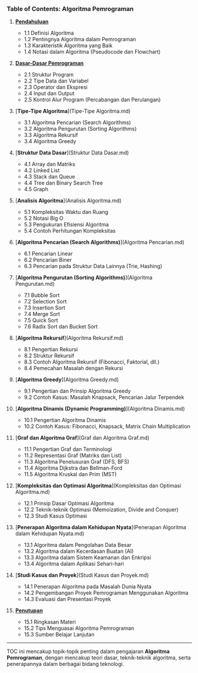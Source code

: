 ### **Table of Contents: Algoritma Pemrograman**

1. [**Pendahuluan**](Pendahuluan.md)
   - 1.1 Definisi Algoritma
   - 1.2 Pentingnya Algoritma dalam Pemrograman
   - 1.3 Karakteristik Algoritma yang Baik
   - 1.4 Notasi dalam Algoritma (Pseudocode dan Flowchart)

2. [**Dasar-Dasar Pemrograman**](DasarPemrograman.md)
   - 2.1 Struktur Program
   - 2.2 Tipe Data dan Variabel
   - 2.3 Operator dan Ekspresi
   - 2.4 Input dan Output
   - 2.5 Kontrol Alur Program (Percabangan dan Perulangan)

3. [**Tipe-Tipe Algoritma**](Tipe-Tipe Algoritma.md)
   - 3.1 Algoritma Pencarian (Search Algorithms)
   - 3.2 Algoritma Pengurutan (Sorting Algorithms)
   - 3.3 Algoritma Rekursif
   - 3.4 Algoritma Greedy

4. [**Struktur Data Dasar**](Struktur Data Dasar.md)
   - 4.1 Array dan Matriks
   - 4.2 Linked List
   - 4.3 Stack dan Queue
   - 4.4 Tree dan Binary Search Tree
   - 4.5 Graph

5. [**Analisis Algoritma**](Analisis Algoritma.md)
   - 5.1 Kompleksitas Waktu dan Ruang
   - 5.2 Notasi Big O
   - 5.3 Pengukuran Efisiensi Algoritma
   - 5.4 Contoh Perhitungan Kompleksitas

6. [**Algoritma Pencarian (Search Algorithms)**](Algoritma Pencarian.md)
   - 6.1 Pencarian Linear
   - 6.2 Pencarian Biner
   - 6.3 Pencarian pada Struktur Data Lainnya (Trie, Hashing)

7. [**Algoritma Pengurutan (Sorting Algorithms)**](Algoritma Pengurutan.md)
   - 7.1 Bubble Sort
   - 7.2 Selection Sort
   - 7.3 Insertion Sort
   - 7.4 Merge Sort
   - 7.5 Quick Sort
   - 7.6 Radix Sort dan Bucket Sort

8. [**Algoritma Rekursif**](Algoritma Rekursif.md)
   - 8.1 Pengertian Rekursi
   - 8.2 Struktur Rekursif
   - 8.3 Contoh Algoritma Rekursif (Fibonacci, Faktorial, dll.)
   - 8.4 Pemecahan Masalah dengan Rekursi

9. [**Algoritma Greedy**](Algoritma Greedy.md)
   - 9.1 Pengertian dan Prinsip Algoritma Greedy
   - 9.2 Contoh Kasus: Masalah Knapsack, Pencarian Jalur Terpendek

10. [**Algoritma Dinamis (Dynamic Programming)**](Algoritma Dinamis.md)
    - 10.1 Pengertian Algoritma Dinamis
    - 10.2 Contoh Kasus: Fibonacci, Knapsack, Matrix Chain Multiplication

11. [**Graf dan Algoritma Graf**](Graf dan Algoritma Graf.md)
    - 11.1 Pengertian Graf dan Terminologi
    - 11.2 Representasi Graf (Matriks dan List)
    - 11.3 Algoritma Penelusuran Graf (DFS, BFS)
    - 11.4 Algoritma Dijkstra dan Bellman-Ford
    - 11.5 Algoritma Kruskal dan Prim (MST)

12. [**Kompleksitas dan Optimasi Algoritma**](Kompleksitas dan Optimasi Algoritma.md)
    - 12.1 Prinsip Dasar Optimasi Algoritma
    - 12.2 Teknik-teknik Optimasi (Memoization, Divide and Conquer)
    - 12.3 Studi Kasus Optimasi

13. [**Penerapan Algoritma dalam Kehidupan Nyata**](Penerapan Algoritma dalam Kehidupan Nyata.md)
    - 13.1 Algoritma dalam Pengolahan Data Besar
    - 13.2 Algoritma dalam Kecerdasan Buatan (AI)
    - 13.3 Algoritma dalam Sistem Keamanan dan Enkripsi
    - 13.4 Algoritma dalam Aplikasi Sehari-hari

14. [**Studi Kasus dan Proyek**](Studi Kasus dan Proyek.md)
    - 14.1 Penerapan Algoritma pada Masalah Dunia Nyata
    - 14.2 Pengembangan Proyek Pemrograman Menggunakan Algoritma
    - 14.3 Evaluasi dan Presentasi Proyek

15. [**Penutupan**](Penutupan.md)
    - 15.1 Ringkasan Materi
    - 15.2 Tips Menguasai Algoritma Pemrograman
    - 15.3 Sumber Belajar Lanjutan

---

TOC ini mencakup topik-topik penting dalam pengajaran **Algoritma Pemrograman**, dengan mencakup teori dasar, teknik-teknik algoritma, serta penerapannya dalam berbagai bidang teknologi. 
